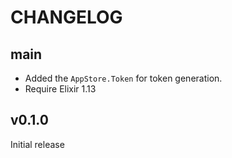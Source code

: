 # CHANGELOG

## main

- Added the `AppStore.Token` for token generation.
- Require Elixir 1.13

## v0.1.0

Initial release
